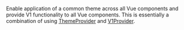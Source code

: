 Enable application of a common theme across all Vue components and provide V1 functionality to all Vue components. This is essentially a combination of using [ThemeProvider](#/component/ThemeProvider) and [V1Provider](#/component/V1Provider).

